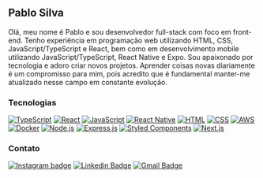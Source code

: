 ## Pablo Silva

Olá, meu nome é Pablo e sou desenvolvedor full-stack com foco em front-end. Tenho experiência em programação web utilizando HTML, CSS, JavaScript/TypeScript e React, bem como em desenvolvimento mobile utilizando JavaScript/TypeScript, React Native e Expo. Sou apaixonado por tecnologia e adoro criar novos projetos. Aprender coisas novas diariamente é um compromisso para mim, pois acredito que é fundamental manter-me atualizado nesse campo em constante evolução.

### Tecnologias

[![TypeScript](https://img.shields.io/badge/-TypeScript-007ACC?style=flat-square&logo=typescript&logoColor=white)](https://www.typescriptlang.org/)
[![React](https://img.shields.io/badge/-React-61DAFB?style=flat-square&logo=react&logoColor=white)](https://reactjs.org/)
[![JavaScript](https://img.shields.io/badge/-JavaScript-F7DF1E?style=flat-square&logo=javascript&logoColor=white)](https://developer.mozilla.org/en-US/docs/Web/JavaScript)
[![React Native](https://img.shields.io/badge/-React_Native-61DAFB?style=flat-square&logo=react&logoColor=white)](https://reactnative.dev/)
[![HTML](https://img.shields.io/badge/-HTML5-E34F26?style=flat-square&logo=html5&logoColor=white)](https://developer.mozilla.org/en-US/docs/Web/HTML)
[![CSS](https://img.shields.io/badge/-CSS3-1572B6?style=flat-square&logo=css3&logoColor=white)](https://developer.mozilla.org/en-US/docs/Web/CSS)
[![AWS](https://img.shields.io/badge/-AWS-232F3E?style=flat-square&logo=amazon-aws&logoColor=white)](https://aws.amazon.com/)
[![Docker](https://img.shields.io/badge/-Docker-2496ED?style=flat-square&logo=docker&logoColor=white)](https://www.docker.com/)
[![Node.js](https://img.shields.io/badge/-Node.js-339933?style=flat-square&logo=node.js&logoColor=white)](https://nodejs.org/)
[![Express.js](https://img.shields.io/badge/-Express.js-000000?style=flat-square&logo=express&logoColor=white)](https://expressjs.com/)
[![Styled Components](https://img.shields.io/badge/-Styled_Components-DB7093?style=flat-square&logo=styled-components&logoColor=white)](https://styled-components.com/)
[![Next.js](https://img.shields.io/badge/-Next.js-000000?style=flat-square&logo=next.js&logoColor=white)](https://nextjs.org/)


### Contato

[![Instagram badge](https://img.shields.io/badge/-Instagram-dc5273?style=flat-square&logo=Instagram&logoColor=white&link=https://www.instagram.com/pablosilva.dev)](https://www.instagram.com/pablosilva.dev)
[![Linkedin Badge](https://img.shields.io/badge/-LinkedIn-blue?style=flat-square&logo=Linkedin&logoColor=white&link=https://www.linkedin.com/in/pablo-silva-76b521156)](https://www.linkedin.com/in/pablo-silva-76b521156/)
[![Gmail Badge](https://img.shields.io/badge/-Gmail-c14438?style=flat-square&logo=Gmail&logoColor=white&link=mailto:pablojmde@gmail.com)](mailto:pablojmde@gmail.com)
